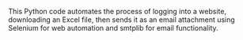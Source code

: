 This Python code automates the process of logging into a website, downloading an Excel file, then sends it as an email attachment using Selenium for web automation and smtplib for email functionality.
